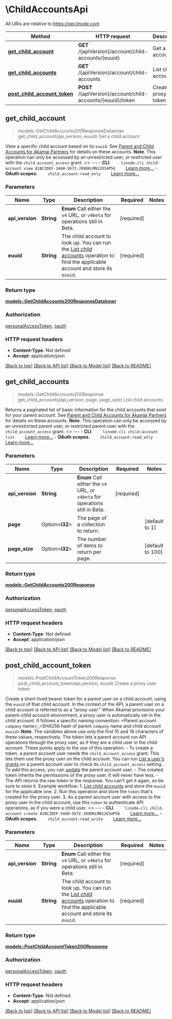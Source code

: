 # \ChildAccountsApi

All URIs are relative to *https://api.linode.com*

Method | HTTP request | Description
------------- | ------------- | -------------
[**get_child_account**](ChildAccountsApi.md#get_child_account) | **GET** /{apiVersion}/account/child-accounts/{euuid} | Get a child account
[**get_child_accounts**](ChildAccountsApi.md#get_child_accounts) | **GET** /{apiVersion}/account/child-accounts | List child accounts
[**post_child_account_token**](ChildAccountsApi.md#post_child_account_token) | **POST** /{apiVersion}/account/child-accounts/{euuid}/token | Create a proxy user token



## get_child_account

> models::GetChildAccounts200ResponseDataInner get_child_account(api_version, euuid)
Get a child account

View a specific child account based on its `euuid`. See [Parent and Child Accounts for Akamai Partners](https://www.linode.com/docs/guides/parent-child-accounts/) for details on these accounts.  __Note__. This operation can only be accessed by an unrestricted user, or restricted user with the `child_account_access` grant.   <<LB>>  ---   - __CLI__.      ```     linode-cli child-account view A1BC2DEF-34GH-567I-J890KLMN12O34P56     ```      [Learn more...](https://techdocs.akamai.com/cloud-computing/docs/getting-started-with-the-linode-cli)  - __OAuth scopes__.      ```     child_account:read_only     ```      [Learn more...](https://techdocs.akamai.com/linode-api/reference/get-started#oauth)

### Parameters


Name | Type | Description  | Required | Notes
------------- | ------------- | ------------- | ------------- | -------------
**api_version** | **String** | __Enum__ Call either the `v4` URL, or `v4beta` for operations still in Beta. | [required] |
**euuid** | **String** | The child account to look up. You can run the [List child accounts](https://techdocs.akamai.com/linode-api/reference/get-child-accounts) operation to find the applicable account and store its `euuid`. | [required] |

### Return type

[**models::GetChildAccounts200ResponseDataInner**](get_child_accounts_200_response_data_inner.md)

### Authorization

[personalAccessToken](../README.md#personalAccessToken), [oauth](../README.md#oauth)

### HTTP request headers

- **Content-Type**: Not defined
- **Accept**: application/json

[[Back to top]](#) [[Back to API list]](../README.md#documentation-for-api-endpoints) [[Back to Model list]](../README.md#documentation-for-models) [[Back to README]](../README.md)


## get_child_accounts

> models::GetChildAccounts200Response get_child_accounts(api_version, page, page_size)
List child accounts

Returns a paginated list of basic information for the child accounts that exist for your parent account. See [Parent and Child Accounts for Akamai Partners](https://www.linode.com/docs/guides/parent-child-accounts/) for details on these accounts.  __Note__. This operation can only be accessed by an unrestricted parent user, or restricted parent user with the `child_account_access` grant.   <<LB>>  ---   - __CLI__.      ```     linode-cli child-account list     ```      [Learn more...](https://techdocs.akamai.com/cloud-computing/docs/getting-started-with-the-linode-cli)  - __OAuth scopes__.      ```     child_account:read_only     ```      [Learn more...](https://techdocs.akamai.com/linode-api/reference/get-started#oauth)

### Parameters


Name | Type | Description  | Required | Notes
------------- | ------------- | ------------- | ------------- | -------------
**api_version** | **String** | __Enum__ Call either the `v4` URL, or `v4beta` for operations still in Beta. | [required] |
**page** | Option<**i32**> | The page of a collection to return. |  |[default to 1]
**page_size** | Option<**i32**> | The number of items to return per page. |  |[default to 100]

### Return type

[**models::GetChildAccounts200Response**](get_child_accounts_200_response.md)

### Authorization

[personalAccessToken](../README.md#personalAccessToken), [oauth](../README.md#oauth)

### HTTP request headers

- **Content-Type**: Not defined
- **Accept**: application/json

[[Back to top]](#) [[Back to API list]](../README.md#documentation-for-api-endpoints) [[Back to Model list]](../README.md#documentation-for-models) [[Back to README]](../README.md)


## post_child_account_token

> models::PostChildAccountToken200Response post_child_account_token(api_version, euuid)
Create a proxy user token

Create a short-lived bearer token for a parent user on a child account, using the `euuid` of that child account. In the context of the API, a parent user on a child account is referred to as a \"proxy user.\" When Akamai provisions your parent-child account environment, a proxy user is automatically set in the child account. It follows a specific naming convention:      <Parent account `company` name>_<SHA256 hash of parent `company` name and child account `euuid`>  __Note__. The variables above use only the first 15 and 16 characters of these values, respectively.  The token lets a parent account run API operations through the proxy user, as if they are a child user in the child account.  These points apply to the use of this operation:  - To create a token, a parent account user needs the `child_account_access` grant. This lets them use the proxy user on the child account. You can run [List a user's grants](https://techdocs.akamai.com/linode-api/reference/get-user-grants) on a parent account user to check its `child_account_access` setting. To add this access, you can [update](https://techdocs.akamai.com/linode-api/reference/put-user-grants) the parent account user.  - The created token inherits the permissions of the proxy user. It will never have less.  - The API returns the raw token in the response. You can't get it again, so be sure to store it.  Example workflow:  1. [List child accounts](https://techdocs.akamai.com/linode-api/reference/get-child-accounts) and store the `euuid` for the applicable one. 2. Run this operation and store the `token` that's created for the proxy user. 3. As a parent account user with access to the proxy user in the child account, use this `token` to authenticate API operations, as if you were a child user.   <<LB>>  ---   - __CLI__.      ```     linode-cli child-account create A1BC2DEF-34GH-567I-J890KLMN12O34P56     ```      [Learn more...](https://techdocs.akamai.com/cloud-computing/docs/getting-started-with-the-linode-cli)  - __OAuth scopes__.      ```     child_account:read_write     ```      [Learn more...](https://techdocs.akamai.com/linode-api/reference/get-started#oauth)

### Parameters


Name | Type | Description  | Required | Notes
------------- | ------------- | ------------- | ------------- | -------------
**api_version** | **String** | __Enum__ Call either the `v4` URL, or `v4beta` for operations still in Beta. | [required] |
**euuid** | **String** | The child account to look up. You can run the [List child accounts](https://techdocs.akamai.com/linode-api/reference/get-child-accounts) operation to find the applicable account and store its `euuid`. | [required] |

### Return type

[**models::PostChildAccountToken200Response**](post_child_account_token_200_response.md)

### Authorization

[personalAccessToken](../README.md#personalAccessToken), [oauth](../README.md#oauth)

### HTTP request headers

- **Content-Type**: Not defined
- **Accept**: application/json

[[Back to top]](#) [[Back to API list]](../README.md#documentation-for-api-endpoints) [[Back to Model list]](../README.md#documentation-for-models) [[Back to README]](../README.md)

